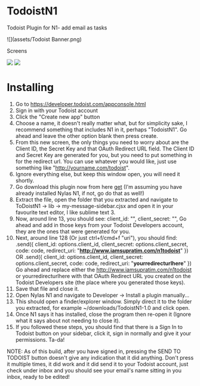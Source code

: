 # TodoistN1
Todoist Plugin for N1- add email as tasks

![](assets/Todoist Banner.png)

Screens

![](assets/screen1.png)
![](assets/screen2.png)


# Installing

1. Go to https://developer.todoist.com/appconsole.html
2. Sign in with your Todoist account
3. Click the "Create new app" button
4. Choose a name, it doesn't really matter what, but for simplicity sake, I recommend something that includes N1 in it, perhaps "TodoistN1". Go ahead and leave the other option blank then press create.
5. From this new screen, the only things you need to worry about are the Client ID, the Secret Key and that OAuth Redirect URL field. The Client ID and Secret Key are generated for you, but you need to put something in for the redirect url. You can use whatever you would like, just use something like "http://yourname.com/todoist".
6. Ignore everything else, but keep this window open, you will need it shortly.
7. Go download this plugin now from here [get](https://github.com/anopensourceguy/TodoistN1/releases) (I'm assuming you have already installed Nylas N1, if not, go do that as well!)
8. Extract the file, open the folder that you extracted and navigate to ToDoistN1 -> lib -> my-message-sidebar.cjsx and open it in your favourite text editor, I like sublime text 3.
9. Now, around line 13, you should see: client_id: "", client_secret: "", Go ahead and add in those keys from your Todoist Developers account, they are the ones that were generated for you.
10. Next, around line 128 (Or just ctrl+f/cmd+f "uri"), you should find:
.send({ client_id: options.client_id, client_secret: options.client_secret, code: code, redirect_uri: "**http://www.iamsupratim.com/n1todoist**" })
OR
.send({ client_id: options.client_id, client_secret: options.client_secret, code: code, redirect_uri: "**yourredirecturlhere**" })
Go ahead and replace either the http://www.iamsupratim.com/n1todoist or yourredirecturlhere with that OAuth Redirect URL you created on the Todoist Developers site (the place where you generated those keys).
11.  Save that file and close it.
12.  Open Nylas N1 and navigate to Developer -> Install a plugin manually...
13.  This should open a finder/explorer window. Simply direct it to the folder you extracted, for example ~/downloads/TodoistN1-1.0 and click open.
14.  Once N1 says it has installed, close the program then re-open it (Ignore what it says about not needing to close it).
15.  If you followed these steps, you should find that there is a Sign In to Todoist button on your sidebar, click it, sign in normally and give it your permissions. Ta-da!

NOTE: As of this build, after you have signed in, pressing the SEND TO TODOIST button doesn't give any indication that it did anything. Don't press it multiple times, it did work and it did send it to your Todoist account, just check under inbox and you should see your email's name sitting in you inbox, ready to be edited!
